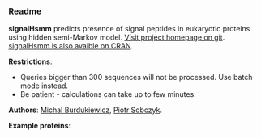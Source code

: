 ### Readme  
  
**signalHsmm** predicts presence of signal peptides in eukaryotic proteins using hidden semi-Markov model. [Visit project homepage on git](http://github.com/michbur/signalHsmm).  
[signalHsmm is also avaible on CRAN](http://cran.r-project.org/web/packages/signalHsmm).

**Restrictions**:
* Queries bigger than 300 sequences will not be processed. Use batch mode instead.  
* Be patient - calculations can take up to few minutes.  

**Authors**: [Michal Burdukiewicz](http://www.smorfland.uni.wroc.pl/), [Piotr Sobczyk](http://prac.im.pwr.wroc.pl/~sobczyk/).

**Example proteins**:


